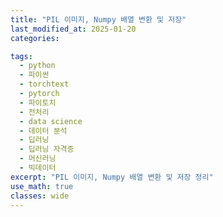 ```yaml
---
title: "PIL 이미지, Numpy 배열 변환 및 저장"
last_modified_at: 2025-01-20
categories:

tags:
  - python
  - 파이썬
  - torchtext
  - pytorch
  - 파이토치
  - 전처리
  - data science
  - 데이터 분석
  - 딥러닝
  - 딥러닝 자격증
  - 머신러닝
  - 빅데이터
excerpt: "PIL 이미지, Numpy 배열 변환 및 저장 정리"
use_math: true
classes: wide
---
```

